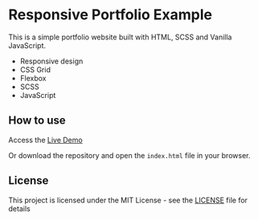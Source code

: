 # Responsive Portfolio Example

This is a simple portfolio website built with HTML, SCSS and Vanilla JavaScript.
- Responsive design
- CSS Grid
- Flexbox
- SCSS
- JavaScript

## How to use

Access the [Live Demo](https://adrilasar.github.io/Vanilla-Portfolio)

Or download the repository and open the `index.html` file in your browser.

## License

This project is licensed under the MIT License - see the [LICENSE](LICENSE) file for details
